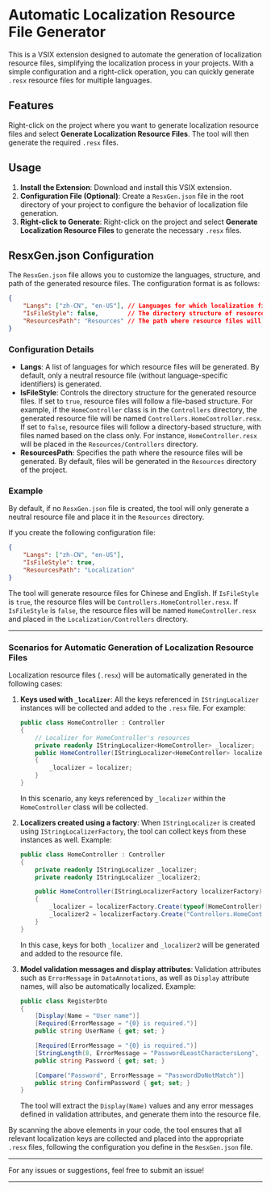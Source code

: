# Automatic Localization Resource File Generator

This is a VSIX extension designed to automate the generation of localization resource files, simplifying the localization process in your projects. With a simple configuration and a right-click operation, you can quickly generate `.resx` resource files for multiple languages.

## Features

Right-click on the project where you want to generate localization resource files and select **Generate Localization Resource Files**. The tool will then generate the required `.resx` files.

## Usage

1. **Install the Extension**: Download and install this VSIX extension.
2. **Configuration File (Optional)**: Create a `ResxGen.json` file in the root directory of your project to configure the behavior of localization file generation.
3. **Right-click to Generate**: Right-click on the project and select **Generate Localization Resource Files** to generate the necessary `.resx` files.

## ResxGen.json Configuration

The `ResxGen.json` file allows you to customize the languages, structure, and path of the generated resource files. The configuration format is as follows:

```json
{
    "Langs": ["zh-CN", "en-US"], // Languages for which localization files will be generated. By default, only a neutral resource file is generated.
    "IsFileStyle": false,        // The directory structure of resource files, whether to generate them in a file-based manner.
    "ResourcesPath": "Resources" // The path where resource files will be generated.
}
```

### Configuration Details

- **Langs**: A list of languages for which resource files will be generated. By default, only a neutral resource file (without language-specific identifiers) is generated.
- **IsFileStyle**: Controls the directory structure for the generated resource files. If set to `true`, resource files will follow a file-based structure. For example, if the `HomeController` class is in the `Controllers` directory, the generated resource file will be named `Controllers.HomeController.resx`. If set to `false`, resource files will follow a directory-based structure, with files named based on the class only. For instance, `HomeController.resx` will be placed in the `Resources/Controllers` directory.
- **ResourcesPath**: Specifies the path where the resource files will be generated. By default, files will be generated in the `Resources` directory of the project.

### Example

By default, if no `ResxGen.json` file is created, the tool will only generate a neutral resource file and place it in the `Resources` directory.

If you create the following configuration file:

```json
{
    "Langs": ["zh-CN", "en-US"],
    "IsFileStyle": true,
    "ResourcesPath": "Localization"
}
```

The tool will generate resource files for Chinese and English. If `IsFileStyle` is `true`, the resource files will be `Controllers.HomeController.resx`. If `IsFileStyle` is `false`, the resource files will be named `HomeController.resx` and placed in the `Localization/Controllers` directory.

---

### Scenarios for Automatic Generation of Localization Resource Files

Localization resource files (`.resx`) will be automatically generated in the following cases:

1. **Keys used with `_localizer`**:
   All the keys referenced in `IStringLocalizer` instances will be collected and added to the `.resx` file. For example:

   ```csharp
   public class HomeController : Controller
   {
       // Localizer for HomeController's resources
       private readonly IStringLocalizer<HomeController> _localizer;
       public HomeController(IStringLocalizer<HomeController> localizer)
       {
           _localizer = localizer;
       }
   }
   ```
   In this scenario, any keys referenced by `_localizer` within the `HomeController` class will be collected.

2. **Localizers created using a factory**:
   When `IStringLocalizer` is created using `IStringLocalizerFactory`, the tool can collect keys from these instances as well. Example:

   ```csharp
   public class HomeController : Controller
   {
       private readonly IStringLocalizer _localizer;
       private readonly IStringLocalizer _localizer2;

       public HomeController(IStringLocalizerFactory localizerFactory)
       {
           _localizer = localizerFactory.Create(typeof(HomeController));
           _localizer2 = localizerFactory.Create("Controllers.HomeController", Assembly.GetExecutingAssembly().FullName);
       }
   }
   ```
   In this case, keys for both `_localizer` and `_localizer2` will be generated and added to the resource file.

3. **Model validation messages and display attributes**:
   Validation attributes such as `ErrorMessage` in `DataAnnotations`, as well as `Display` attribute names, will also be automatically localized. Example:

   ```csharp
   public class RegisterDto
   {
       [Display(Name = "User name")]
       [Required(ErrorMessage = "{0} is required.")]
       public string UserName { get; set; }

       [Required(ErrorMessage = "{0} is required.")]
       [StringLength(8, ErrorMessage = "PasswordLeastCharactersLong", MinimumLength = 6)]
       public string Password { get; set; }

       [Compare("Password", ErrorMessage = "PasswordDoNotMatch")]
       public string ConfirmPassword { get; set; }
   }
   ```

   The tool will extract the `Display(Name)` values and any error messages defined in validation attributes, and generate them into the resource file.

By scanning the above elements in your code, the tool ensures that all relevant localization keys are collected and placed into the appropriate `.resx` files, following the configuration you define in the `ResxGen.json` file.

---

For any issues or suggestions, feel free to submit an issue!

---